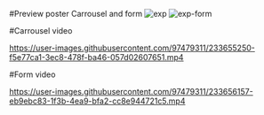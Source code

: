 

#Preview poster Carrousel and form
![exp](https://user-images.githubusercontent.com/97479311/233656858-7a1244f3-feca-4c52-8e7c-6cdccd457c54.png)
![exp-form](https://user-images.githubusercontent.com/97479311/233656864-be4b2ae8-6ad2-4bb1-916c-1000f33ba673.png)


#Carrousel video

https://user-images.githubusercontent.com/97479311/233655250-f5e77ca1-3ec8-478f-ba46-057d02607651.mp4

#Form video 

https://user-images.githubusercontent.com/97479311/233656157-eb9ebc83-1f3b-4ea9-bfa2-cc8e944721c5.mp4

